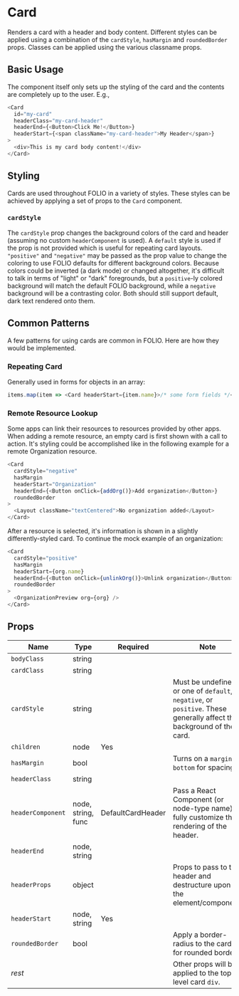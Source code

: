# Card

Renders a card with a header and body content. Different styles can be applied using a combination of the `cardStyle`, `hasMargin` and `roundedBorder` props. Classes can be applied using the various classname props.

## Basic Usage

The component itself only sets up the styling of the card and the contents are completely up to the user. E.g.,
```js
<Card
  id="my-card"
  headerClass="my-card-header"
  headerEnd={<Button>Click Me!</Button>}
  headerStart={<span className="my-card-header">My Header</span>}
>
  <div>This is my card body content!</div>
</Card>
```

## Styling

Cards are used throughout FOLIO in a variety of styles. These styles can be achieved by applying a set of props to the `Card` component.

### `cardStyle`

The `cardStyle` prop changes the background colors of the card and header (assuming no custom `headerComponent` is used). A `default` style is used if the prop is not provided which is useful for repeating card layouts. `"positive"` and `"negative"` may be passed as the prop value to change the coloring to use FOLIO defaults for different background colors. Because colors could be inverted (a dark mode) or changed altogether, it's difficult to talk in terms of "light" or "dark" foregrounds, but a `positive`-ly colored background will match the default FOLIO background, while a `negative` background will be a contrasting color. Both should still support default, dark text rendered onto them.

## Common Patterns

A few patterns for using cards are common in FOLIO. Here are how they would be implemented.

### Repeating Card

Generally used in forms for objects in an array:

```js
items.map(item => <Card headerStart={item.name}>/* some form fields */</Card>);
```

### Remote Resource Lookup

Some apps can link their resources to resources provided by other apps. When adding a remote resource, an empty card is first shown with a call to action. It's styling could be accomplished like in the following example for a remote Organization resource.

```js
<Card
  cardStyle="negative"
  hasMargin
  headerStart="Organization"
  headerEnd={<Button onClick={addOrg()}>Add organization</Button>}
  roundedBorder
>
  <Layout className="textCentered">No organization added</Layout>
</Card>
```

After a resource is selected, it's information is shown in a slightly differently-styled card. To continue the mock example of an organization:

```js
<Card
  cardStyle="positive"
  hasMargin
  headerStart={org.name}
  headerEnd={<Button onClick={unlinkOrg()}>Unlink organization</Button>}
  roundedBorder
>
  <OrganizationPreview org={org} />
</Card>
```


## Props

| Name | Type | Required | Note |
--- | --- | --- | --- |
| `bodyClass` | string | |
| `cardClass` | string | |
| `cardStyle` | string | | Must be undefined or one of `default`, `negative`, or `positive`. These generally affect the background of the card.
| `children` | node | Yes |
| `hasMargin` | bool | | Turns on a `margin-bottom` for spacing.
| `headerClass` | string | |
| `headerComponent` | node, string, func | DefaultCardHeader | Pass a React Component (or node-type name) to fully customize the rendering of the header.
| `headerEnd` | node, string | |
| `headerProps` | object | | Props to pass to the header and destructure upon the element/component.
| `headerStart` | node, string | Yes |
| `roundedBorder` | bool | | Apply a border-radius to the card for rounded borders.
| _rest_ | | | Other props will be applied to the top-level card `div`. |

